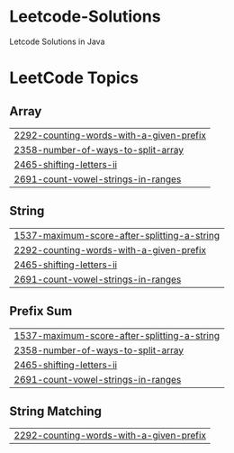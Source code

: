 # Leetcode-Solutions
Letcode Solutions in Java

<!---LeetCode Topics Start-->
# LeetCode Topics
## Array
|  |
| ------- |
| [2292-counting-words-with-a-given-prefix](https://github.com/SonakshiA/Leetcode-Solutions/tree/master/2292-counting-words-with-a-given-prefix) |
| [2358-number-of-ways-to-split-array](https://github.com/SonakshiA/Leetcode-Solutions/tree/master/2358-number-of-ways-to-split-array) |
| [2465-shifting-letters-ii](https://github.com/SonakshiA/Leetcode-Solutions/tree/master/2465-shifting-letters-ii) |
| [2691-count-vowel-strings-in-ranges](https://github.com/SonakshiA/Leetcode-Solutions/tree/master/2691-count-vowel-strings-in-ranges) |
## String
|  |
| ------- |
| [1537-maximum-score-after-splitting-a-string](https://github.com/SonakshiA/Leetcode-Solutions/tree/master/1537-maximum-score-after-splitting-a-string) |
| [2292-counting-words-with-a-given-prefix](https://github.com/SonakshiA/Leetcode-Solutions/tree/master/2292-counting-words-with-a-given-prefix) |
| [2465-shifting-letters-ii](https://github.com/SonakshiA/Leetcode-Solutions/tree/master/2465-shifting-letters-ii) |
| [2691-count-vowel-strings-in-ranges](https://github.com/SonakshiA/Leetcode-Solutions/tree/master/2691-count-vowel-strings-in-ranges) |
## Prefix Sum
|  |
| ------- |
| [1537-maximum-score-after-splitting-a-string](https://github.com/SonakshiA/Leetcode-Solutions/tree/master/1537-maximum-score-after-splitting-a-string) |
| [2358-number-of-ways-to-split-array](https://github.com/SonakshiA/Leetcode-Solutions/tree/master/2358-number-of-ways-to-split-array) |
| [2465-shifting-letters-ii](https://github.com/SonakshiA/Leetcode-Solutions/tree/master/2465-shifting-letters-ii) |
| [2691-count-vowel-strings-in-ranges](https://github.com/SonakshiA/Leetcode-Solutions/tree/master/2691-count-vowel-strings-in-ranges) |
## String Matching
|  |
| ------- |
| [2292-counting-words-with-a-given-prefix](https://github.com/SonakshiA/Leetcode-Solutions/tree/master/2292-counting-words-with-a-given-prefix) |
<!---LeetCode Topics End-->